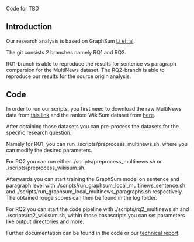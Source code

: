 Code for TBD

Introduction
---
Our research analysis is based on GraphSum [Li et. al](https://arxiv.org/pdf/2005.10043.pdf).

The git consists 2 branches namely RQ1 and RQ2.

RQ1-branch is able to reproduce the results for sentence vs paragraph comparsion for the MultiNews dataset. The RQ2-branch is able to reproduce our results for the source origin analysis.

Code 
--- 
In order to run our scripts, you first need to download the raw MultiNews data from [this link](https://github.com/Alex-Fabbri/Multi-News) and the ranked WikiSum dataset from [here](https://github.com/tensorflow/tensor2tensor/tree/5acf4a44cc2cbe91cd788734075376af0f8dd3f4/tensor2tensor/data_generators/wikisum).

After obtaining those datasets you can pre-process the datasets for the specific research question. 

Namely for RQ1, you can run ./scripts/preprocess_multinews.sh, where you can modify the desired parameters.

For RQ2 you can run either ./scripts/preprocess_multinews.sh or ./scripts/preprocess_wikisum.sh.

Afterwards you can start training the GraphSum model on sentence and paragraph level with ./scripts/run_graphsum_local_multinews_sentence.sh and ./scripts/run_graphsum_local_multinews_paragraphs.sh respectively. The obtained rouge scores can then be found in the log folder.

For RQ2 you can start the code pipeline with ./scripts/rq2_multinews.sh and ./scripts/rq2_wikisum.sh, within those bashscripts you can set parameters like output directories and more.

Further documentation can be found in the code or our [technical report](https://github.com/arnelochner/GBTBMDS/blob/main/technical_report/Project_Data_Science___Text_Summarization___Technical_Report.pdf).

